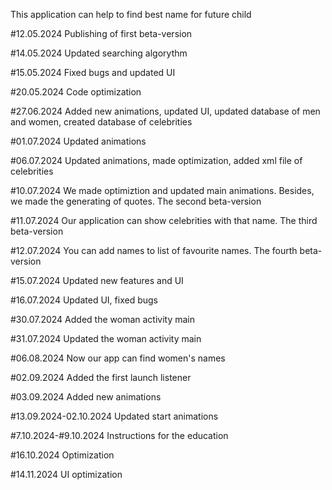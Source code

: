 This application can help to find best name for future child

#12.05.2024 Publishing of first beta-version

#14.05.2024 Updated searching algorythm

#15.05.2024 Fixed bugs and updated UI

#20.05.2024 Code optimization

#27.06.2024 Added new animations, updated UI, updated database of men and women, created database of celebrities

#01.07.2024 Updated animations

#06.07.2024 Updated animations, made optimization, added xml file of celebrities

#10.07.2024 We made optimiztion and updated main animations. Besides, we made the generating of quotes. The second beta-version

#11.07.2024 Our application can show celebrities with that name. The third beta-version

#12.07.2024 You can add names to list of favourite names. The fourth beta-version

#15.07.2024 Updated new features and UI

#16.07.2024 Updated UI, fixed bugs

#30.07.2024 Added the woman activity main

#31.07.2024 Updated the woman activity main

#06.08.2024 Now our app can find women's names

#02.09.2024 Added the first launch listener

#03.09.2024 Added new animations

#13.09.2024-02.10.2024 Updated start animations

#7.10.2024-#9.10.2024 Instructions for the education

#16.10.2024 Optimization

#14.11.2024 UI optimization
